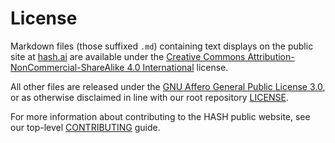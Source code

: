 # License

Markdown files (those suffixed `.md`) containing text displays on the public site at [hash.ai](https://hash.ai/) are available under the [Creative Commons Attribution-NonCommercial-ShareAlike 4.0 International](https://github.com/hashintel/hash/blob/main/.github/licenses/LICENSE-CC.md) license.

All other files are released under the [GNU Affero General Public License 3.0](https://github.com/hashintel/hash/blob/main/.github/licenses/LICENSE-AGPL.md), or as otherwise disclaimed in line with our root repository [LICENSE](https://github.com/hashintel/hash/blob/main/LICENSE.md).

For more information about contributing to the HASH public website, see our top-level [CONTRIBUTING](https://github.com/hashintel/hash/blob/main/.github/CONTRIBUTING.md) guide.
